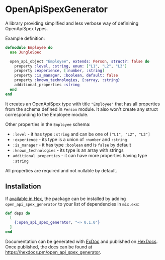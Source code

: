# OpenApiSpexGenerator

A library providing simplified and less verbose way of definining OpenApiSpex types.

Example definition:

```elixir
defmodule Employee do
  use JungleSpec

  open_api_object "Employee", extends: Person, struct?: false do
    property :level, :string, enum: ["L1", "L2", "L3"]
    property :experience, [:number, :string]
    property :is_manager, :boolean, default: false
    property :known_technologies, {:array, :string}
    additional_properties :string
  end
end
```

It creates an OpenApiSpex type with title `"Employee"` that has all properties from the schema
defined in `Person` module. It also won't create any struct corresponding to the Employee module.

Other properties in the `Employee` schema:
* `:level` - it has type `:string` and can be one of `["L1", "L2", "L3"]`
* `:experience` - its type is a union of `:number` and `:string`
* `:is_manager` - it has type `:boolean` and is `false` by default
* `:known_technologies` - its type is an array with strings
* `additional_properties` - it can have more properties having type `:string`

All properties are required and not nullable by default.

## Installation

If [available in Hex](https://hex.pm/docs/publish), the package can be installed
by adding `open_api_spex_generator` to your list of dependencies in `mix.exs`:

```elixir
def deps do
  [
    {:open_api_spex_generator, "~> 0.1.0"}
  ]
end
```

Documentation can be generated with [ExDoc](https://github.com/elixir-lang/ex_doc)
and published on [HexDocs](https://hexdocs.pm). Once published, the docs can
be found at <https://hexdocs.pm/open_api_spex_generator>.

